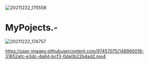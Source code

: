 ![20211222_175558](https://user-images.githubusercontent.com/97457075/148988201-25d311aa-14e0-438c-adb3-35ed37f3a653.jpg)
# MyPojects.-
![20211222_174757](https://user-images.githubusercontent.com/97457075/148989303-0da14702-23a7-4be4-b8c6-8f7c243849f4.jpg)


https://user-images.githubusercontent.com/97457075/148990018-31852afc-e3dc-4a6d-bcf3-0da0b22b4ad2.mp4

